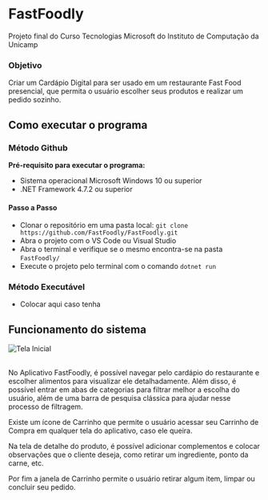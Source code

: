 # FastFoodly
Projeto final do Curso Tecnologias Microsoft do Instituto de Computação da Unicamp

### Objetivo
Criar um Cardápio Digital para ser usado em um restaurante Fast Food presencial, que permita o usuário escolher seus produtos e realizar um pedido sozinho.

## Como executar o programa
### Método Github
**Pré-requisito para executar o programa:** 
- Sistema operacional Microsoft Windows 10 ou superior
- .NET Framework 4.7.2 ou superior
#### Passo a Passo
- Clonar o repositório em uma pasta local: ```git clone https://github.com/FastFoodly/FastFoodly.git```
- Abra o projeto com o VS Code ou Visual Studio
- Abra o terminal e verifique se o mesmo encontra-se na pasta ```FastFoodly/```
- Execute o projeto pelo terminal com o comando ```dotnet run```
### Método Executável
- Colocar aqui caso tenha
## Funcionamento do sistema

![Tela Inicial]()

<br>
No Aplicativo FastFoodly, é possível navegar pelo cardápio do restaurante e escolher alimentos para visualizar ele detalhadamente. Além disso, é possível entrar em abas de categorias para filtrar melhor a escolha do usuário, além de uma barra de pesquisa clássica para ajudar nesse processo de filtragem.

Existe um ícone de Carrinho que permite o usuário acessar seu Carrinho de Compra em qualquer tela do aplicativo, caso ele queira.

Na tela de detalhe do produto, é possível adicionar complementos e colocar observações que o cliente deseja, como retirar um ingrediente, ponto da carne, etc.

Por fim a janela de Carrinho permite o usuário retirar algum item, limpar ou concluir seu pedido.